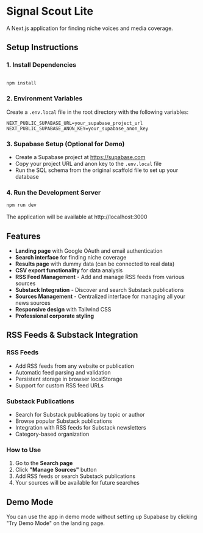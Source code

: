 # Signal Scout Lite

A Next.js application for finding niche voices and media coverage.

## Setup Instructions

### 1. Install Dependencies
```bash

npm install
```

### 2. Environment Variables
Create a `.env.local` file in the root directory with the following variables:

```env
NEXT_PUBLIC_SUPABASE_URL=your_supabase_project_url
NEXT_PUBLIC_SUPABASE_ANON_KEY=your_supabase_anon_key
```

### 3. Supabase Setup (Optional for Demo)
- Create a Supabase project at https://supabase.com
- Copy your project URL and anon key to the `.env.local` file
- Run the SQL schema from the original scaffold file to set up your database

### 4. Run the Development Server
```bash
npm run dev
```

The application will be available at http://localhost:3000

## Features
- **Landing page** with Google OAuth and email authentication
- **Search interface** for finding niche coverage
- **Results page** with dummy data (can be connected to real data)
- **CSV export functionality** for data analysis
- **RSS Feed Management** - Add and manage RSS feeds from various sources
- **Substack Integration** - Discover and search Substack publications
- **Sources Management** - Centralized interface for managing all your news sources
- **Responsive design** with Tailwind CSS
- **Professional corporate styling**

## RSS Feeds & Substack Integration

### RSS Feeds
- Add RSS feeds from any website or publication
- Automatic feed parsing and validation
- Persistent storage in browser localStorage
- Support for custom RSS feed URLs

### Substack Publications
- Search for Substack publications by topic or author
- Browse popular Substack publications
- Integration with RSS feeds for Substack newsletters
- Category-based organization

### How to Use
1. Go to the **Search page**
2. Click **"Manage Sources"** button
3. Add RSS feeds or search Substack publications
4. Your sources will be available for future searches

## Demo Mode
You can use the app in demo mode without setting up Supabase by clicking "Try Demo Mode" on the landing page.

